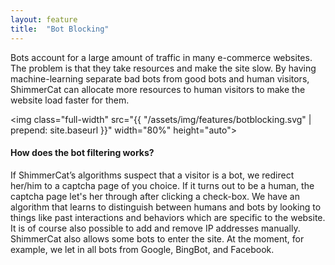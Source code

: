```yaml
---
layout: feature
title:  "Bot Blocking"
---
```

Bots account for a large amount of traffic in many e-commerce websites. The problem is that they take resources and make the site slow.
By having machine-learning separate bad bots from good bots and human visitors, ShimmerCat can allocate more resources to human visitors to make the website load faster for them.

<img class="full-width" src="{{ "/assets/img/features/botblocking.svg" | prepend: site.baseurl }}" width="80%" height="auto">

#### How does the bot filtering works?
If ShimmerCat’s algorithms suspect that a visitor is a bot, we redirect her/him to a captcha page of you choice. If it turns out to be a human, the captcha page let's her through after clicking a check-box. We have an algorithm that learns to distinguish between humans and bots by looking to things like past interactions and behaviors which are specific to the website. It is of course also possible to add and remove IP addresses manually.
ShimmerCat also allows some bots to enter the site. At the moment, for example, we let in all bots from Google, BingBot, and Facebook. 


